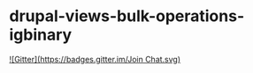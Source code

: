 # drupal-views-bulk-operations-igbinary
[![Gitter](https://badges.gitter.im/Join Chat.svg)](https://gitter.im/in2pire/drupal-views-bulk-operations-igbinary?utm_source=badge&utm_medium=badge&utm_campaign=pr-badge&utm_content=badge)